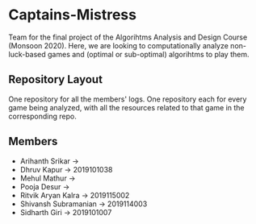 # Captains-Mistress

Team for the final project of the Algorihtms Analysis and Design Course (Monsoon 2020).
Here, we are looking to computationally analyze non-luck-based games and (optimal or sub-optimal) algorihtms to play them.

## Repository Layout
One repository for all the members' logs. One repository each for every game being analyzed, with all the resources related to that game in the corresponding repo.

## Members
* Arihanth Srikar → 
* Dhruv Kapur → 2019101038
* Mehul Mathur →
* Pooja Desur →
* Ritvik Aryan Kalra → 2019115002
* Shivansh Subramanian → 2019114003
* Sidharth Giri → 2019101007
